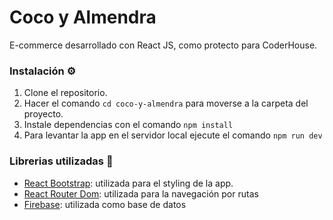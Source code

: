 # Coco y Almendra

 E-commerce desarrollado con React JS, como protecto para CoderHouse.

### Instalación ⚙️

1. Clone el repositorio.
2. Hacer el comando `cd coco-y-almendra` para moverse a la carpeta del proyecto.
3. Instale dependencias con el comando `npm install`
4. Para levantar la app en el servidor local ejecute el comando `npm run dev`


### Librerias utilizadas 📖
- [React Bootstrap](https://react-bootstrap.netlify.app/): utilizada para el styling de la app.
- [React Router Dom](https://react-bootstrap.netlify.app/): utilizada para la navegación por rutas
- [Firebase](https://react-bootstrap.netlify.app/): utilizada como base de datos
